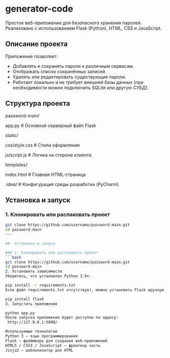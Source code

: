 # generator-code
Простое веб-приложение для безопасного хранения паролей.  
Реализовано с использованием Flask (Python), HTML, CSS и JavaScript.

## Описание проекта

Приложение позволяет:
- Добавлять и сохранять пароли к различным сервисам.
- Отображать список сохранённых записей.
- Удалять или редактировать существующие пароли.
- Работает локально и не требует внешней базы данных (при необходимости можно подключить SQLite или другую СУБД).


##  Структура проекта
password-main/

app.py # Основной серверный файл Flask

static/

css/style.css # Стили оформления

js/script.js # Логика на стороне клиента

templates/

index.html # Главная HTML-страница

.idea/ # Конфигурация среды разработки (PyCharm)

##  Установка и запуск

### 1. Клонировать или распаковать проект
```bash
git clone https://github.com/username/password-main.git
cd password-main
---

##  Установка и запуск

### 1. Клонировать или распаковать проект
```bash
git clone https://github.com/username/password-main.git
cd password-main
2. Установить зависимости
Убедитесь, что установлен Python 3.9+.

pip install -r requirements.txt
Если файл requirements.txt отсутствует, можно установить Flask вручную:

pip install flask
3. Запустить приложение

python app.py
После запуска приложение будет доступно по адресу:
 http://127.0.0.1:5000/

Используемые технологии
Python 3 — язык программирования
Flask — фреймворк для создания веб-приложений
HTML5 / CSS3 / JavaScript — фронтенд часть
Jinja2 — шаблонизатор для HTML
